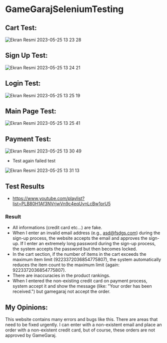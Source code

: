 # GameGarajSeleniumTesting


## Cart Test:
![Ekran Resmi 2023-05-25 13 23 28](https://github.com/nuricanozturk01/Game-Garaj-Selenium-Test/assets/62218588/9e19703f-254c-41d2-8d87-5e4308eebafa)

## Sign Up Test:
![Ekran Resmi 2023-05-25 13 24 21](https://github.com/nuricanozturk01/Game-Garaj-Selenium-Test/assets/62218588/827c11b2-7f5e-40d6-8113-60cb333d58d3)

## Login Test:
![Ekran Resmi 2023-05-25 13 25 19](https://github.com/nuricanozturk01/Game-Garaj-Selenium-Test/assets/62218588/a639da7c-fa65-454e-a687-7da8733058f2)

## Main Page Test:
![Ekran Resmi 2023-05-25 13 25 41](https://github.com/nuricanozturk01/Game-Garaj-Selenium-Test/assets/62218588/2c3cba5d-bbd8-4c4d-8881-a62da7c7373d)

## Payment Test:
![Ekran Resmi 2023-05-25 13 30 49](https://github.com/nuricanozturk01/Game-Garaj-Selenium-Test/assets/62218588/38815810-cb93-4d42-bcb8-1c0c236325df)

- Test again failed test

![Ekran Resmi 2023-05-25 13 31 13](https://github.com/nuricanozturk01/Game-Garaj-Selenium-Test/assets/62218588/11424394-5de3-4d7a-9e66-48b7cf99b80a)


## Test Results
 - https://www.youtube.com/playlist?list=PLB80H1Af3NVrjwVn9c4eqUvnLcBw1orU5

### Result
  - All informations (credit card etc...) are fake.
  - When I enter an invalid email address (e.g., asd@fsdgs.com) during the sign-up process, the website accepts the email and approves the sign-up. If I enter an extremely long password during the sign-up process, the system accepts the password but then becomes locked.
  - In the cart section, if the number of items in the cart exceeds the maximum item limit (9223372036854775807), the system automatically reduces the item count to the maximum limit (again: 9223372036854775807).
  - There are inaccuracies in the product rankings.
  - When I entered the non-existing credit card on payment process, system accept it and show the message (like: "Your order has been received.") but gamegaraj not accept the order.

## My Opinions:
This website contains many errors and bugs like this. There are areas that need to be fixed urgently. I can enter with a non-existent email and place an order with a non-existent credit card, but of course, these orders are not approved by GameGaraj.
